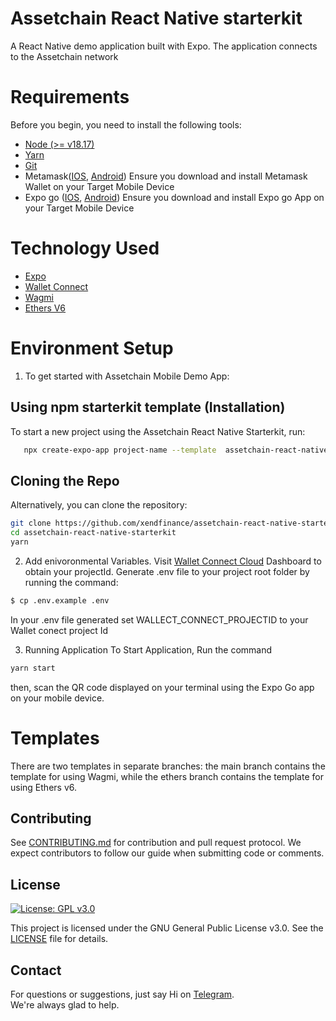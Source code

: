 # Assetchain React Native starterkit

A React Native demo application built with Expo. The application connects to the Assetchain network

# Requirements

Before you begin, you need to install the following tools:

- [Node (>= v18.17)](https://nodejs.org/en/download/)
- [Yarn](https://yarnpkg.com/getting-started/install)
- [Git](https://git-scm.com/downloads)
- Metamask([IOS](https://apps.apple.com/us/app/metamask-blockchain-wallet/id1438144202), [Android](https://play.google.com/store/apps/details?id=io.metamask&hl=en_US)) Ensure you download and install Metamask Wallet on your Target Mobile Device
- Expo go ([IOS](https://apps.apple.com/us/app/expo-go/id982107779), [Android](https://play.google.com/store/apps/details?id=host.exp.exponent&hl=en_US)) Ensure you download and install Expo go App on your Target Mobile Device

# Technology Used

- [Expo](https://docs.expo.dev/)
- [Wallet Connect](https://walletconnect.com/)
- [Wagmi](https://wagmi.sh/)
- [Ethers V6](https://docs.ethers.org/v6/)

# Environment Setup

1. To get started with Assetchain Mobile Demo App:

## Using npm starterkit template (Installation)

To start a new project using the Assetchain React Native Starterkit, run:

```bash
   npx create-expo-app project-name --template  assetchain-react-native-starterkit
```

## Cloning the Repo

Alternatively, you can clone the repository:

```bash
git clone https://github.com/xendfinance/assetchain-react-native-starterkit.git
cd assetchain-react-native-starterkit
yarn
```

2. Add enivoronmental Variables.
   Visit [Wallet Connect Cloud](https://cloud.walletconnect.com/) Dashboard to obtain your projectId.
   Generate .env file to your project root folder by running the command:

```bash
$ cp .env.example .env
```

In your .env file generated set WALLECT_CONNECT_PROJECTID to your Wallet conect project Id

3. Running Application
   To Start Application, Run the command

```bash
yarn start
```

then, scan the QR code displayed on your terminal using the Expo Go app on your mobile device.

# Templates

There are two templates in separate branches: the main branch contains the template for using Wagmi, while the ethers branch contains the template for using Ethers v6.

## Contributing

See [CONTRIBUTING.md](https://github.com/xendfinance/assetchain-react-native-starterkit/CONTRIBUTING.md) for contribution and pull request protocol. We expect contributors to follow our guide when submitting code or comments.

## License

[![License: GPL v3.0](https://img.shields.io/badge/License-GPL%20v3-blue.svg)](https://www.gnu.org/licenses/gpl-3.0)

This project is licensed under the GNU General Public License v3.0. See the [LICENSE](LICENSE) file for details.

## Contact

For questions or suggestions, just say Hi on [Telegram](https://t.me/assetchainbuilders).<br/>
We're always glad to help.
